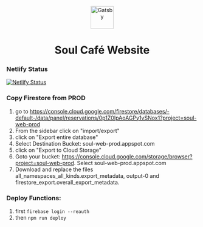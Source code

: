 <p align="center">
  <a href="https://www.gatsbyjs.com/?utm_source=starter&utm_medium=readme&utm_campaign=minimal-starter-ts">
    <img alt="Gatsby" src="https://www.gatsbyjs.com/Gatsby-Monogram.svg" width="60" />
  </a>
</p>
<h1 align="center">
  Soul Café Website
</h1>

### Netlify Status

[![Netlify Status](https://api.netlify.com/api/v1/badges/263f593a-6adb-4395-a685-073fc3d6cf1c/deploy-status)](https://app.netlify.com/sites/comforting-kringle-dfc4ec/deploys)

### Copy Firestore from PROD

1. go to https://console.cloud.google.com/firestore/databases/-default-/data/panel/reservations/0p1Z0IpAoAGPy1vSNox1?project=soul-web-prod
2. From the sidebar click on "import/export"
3. click on "Export entire database"
4. Select Destination Bucket: soul-web-prod.appspot.com
5. click on "Export to Cloud Storage"
6. Goto your bucket: https://console.cloud.google.com/storage/browser?project=soul-web-prod. Select soul-web-prod.appspot.com
7. Download and replace the files all_namespaces_all_kinds.export_metadata, output-0 and firestore_export.overall_export_metadata.

### Deploy Functions:

1. first `firebase login --reauth`
2. then `npm run deploy`
